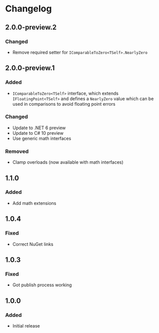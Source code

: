# Changelog

## 2.0.0-preview.2
### Changed
- Remove required setter for `IComparableToZero<TSelf>.NearlyZero`

## 2.0.0-preview.1
### Added
- `IComparableToZero<TSelf>` interface, which extends `IFloatingPoint<TSelf>` and defines a `NearlyZero` value
which can be used in comparisons to avoid floating point errors
### Changed
- Update to .NET 6 preview
- Update to C# 10 preview
- Use generic math interfaces
### Removed
- Clamp overloads (now available with math interfaces)

## 1.1.0
### Added
- Add math extensions

## 1.0.4
### Fixed
- Correct NuGet links

## 1.0.3
### Fixed
- Got publish process working

## 1.0.0
### Added
- Initial release